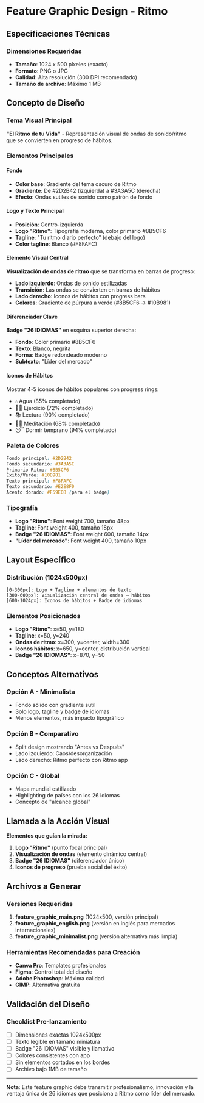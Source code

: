 # Feature Graphic Design - Ritmo

## Especificaciones Técnicas

### Dimensiones Requeridas
- **Tamaño**: 1024 x 500 píxeles (exacto)
- **Formato**: PNG o JPG
- **Calidad**: Alta resolución (300 DPI recomendado)
- **Tamaño de archivo**: Máximo 1 MB

## Concepto de Diseño

### Tema Visual Principal
**"El Ritmo de tu Vida"** - Representación visual de ondas de sonido/ritmo que se convierten en progreso de hábitos.

### Elementos Principales

#### Fondo
- **Color base**: Gradiente del tema oscuro de Ritmo
- **Gradiente**: De #2D2B42 (izquierda) a #3A3A5C (derecha)
- **Efecto**: Ondas sutiles de sonido como patrón de fondo

#### Logo y Texto Principal
- **Posición**: Centro-izquierda
- **Logo "Ritmo"**: Tipografía moderna, color primario #8B5CF6
- **Tagline**: "Tu ritmo diario perfecto" (debajo del logo)
- **Color tagline**: Blanco (#F8FAFC)

#### Elemento Visual Central
**Visualización de ondas de ritmo** que se transforma en barras de progreso:
- **Lado izquierdo**: Ondas de sonido estilizadas
- **Transición**: Las ondas se convierten en barras de hábitos
- **Lado derecho**: Iconos de hábitos con progress bars
- **Colores**: Gradiente de púrpura a verde (#8B5CF6 → #10B981)

#### Diferenciador Clave
**Badge "26 IDIOMAS"** en esquina superior derecha:
- **Fondo**: Color primario #8B5CF6
- **Texto**: Blanco, negrita
- **Forma**: Badge redondeado moderno
- **Subtexto**: "Líder del mercado"

#### Iconos de Hábitos
Mostrar 4-5 iconos de hábitos populares con progress rings:
- 💧 Agua (85% completado)
- 🏃‍♂️ Ejercicio (72% completado)
- 📚 Lectura (90% completado)
- 🧘‍♀️ Meditación (68% completado)
- 😴 Dormir temprano (94% completado)

### Paleta de Colores
```css
Fondo principal: #2D2B42
Fondo secundario: #3A3A5C
Primario Ritmo: #8B5CF6
Éxito/Verde: #10B981
Texto principal: #F8FAFC
Texto secundario: #E2E8F0
Acento dorado: #F59E0B (para el badge)
```

### Tipografía
- **Logo "Ritmo"**: Font weight 700, tamaño 48px
- **Tagline**: Font weight 400, tamaño 18px
- **Badge "26 IDIOMAS"**: Font weight 600, tamaño 14px
- **"Líder del mercado"**: Font weight 400, tamaño 10px

## Layout Específico

### Distribución (1024x500px)
```
[0-300px]: Logo + Tagline + elementos de texto
[300-600px]: Visualización central de ondas → hábitos
[600-1024px]: Iconos de hábitos + Badge de idiomas
```

### Elementos Posicionados
- **Logo "Ritmo"**: x=50, y=180
- **Tagline**: x=50, y=240
- **Ondas de ritmo**: x=300, y=center, width=300
- **Iconos hábitos**: x=650, y=center, distribución vertical
- **Badge "26 IDIOMAS"**: x=870, y=50

## Conceptos Alternativos

### Opción A - Minimalista
- Fondo sólido con gradiente sutil
- Solo logo, tagline y badge de idiomas
- Menos elementos, más impacto tipográfico

### Opción B - Comparativo
- Split design mostrando "Antes vs Después"
- Lado izquierdo: Caos/desorganización
- Lado derecho: Ritmo perfecto con Ritmo app

### Opción C - Global
- Mapa mundial estilizado
- Highlighting de países con los 26 idiomas
- Concepto de "alcance global"

## Llamada a la Acción Visual

**Elementos que guían la mirada:**
1. **Logo "Ritmo"** (punto focal principal)
2. **Visualización de ondas** (elemento dinámico central)
3. **Badge "26 IDIOMAS"** (diferenciador único)
4. **Iconos de progreso** (prueba social del éxito)

## Archivos a Generar

### Versiones Requeridas
1. **feature_graphic_main.png** (1024x500, versión principal)
2. **feature_graphic_english.png** (versión en inglés para mercados internacionales)
3. **feature_graphic_minimalist.png** (versión alternativa más limpia)

### Herramientas Recomendadas para Creación
- **Canva Pro**: Templates profesionales
- **Figma**: Control total del diseño
- **Adobe Photoshop**: Máxima calidad
- **GIMP**: Alternativa gratuita

## Validación del Diseño

### Checklist Pre-lanzamiento
- [ ] Dimensiones exactas 1024x500px
- [ ] Texto legible en tamaño miniatura
- [ ] Badge "26 IDIOMAS" visible y llamativo
- [ ] Colores consistentes con app
- [ ] Sin elementos cortados en los bordes
- [ ] Archivo bajo 1MB de tamaño

---

**Nota**: Este feature graphic debe transmitir profesionalismo, innovación y la ventaja única de 26 idiomas que posiciona a Ritmo como líder del mercado.